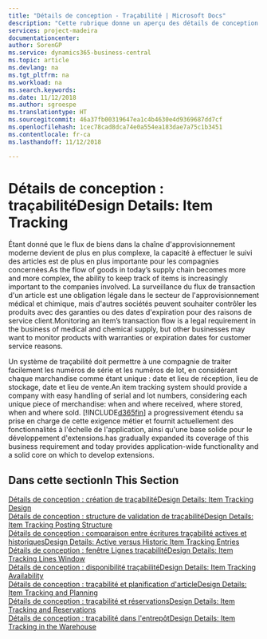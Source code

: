 ```yaml
---
title: "Détails de conception - Traçabilité | Microsoft Docs"
description: "Cette rubrique donne un aperçu des détails de conception pour la traçabilité."
services: project-madeira
documentationcenter: 
author: SorenGP
ms.service: dynamics365-business-central
ms.topic: article
ms.devlang: na
ms.tgt_pltfrm: na
ms.workload: na
ms.search.keywords: 
ms.date: 11/12/2018
ms.author: sgroespe
ms.translationtype: HT
ms.sourcegitcommit: 46a37fb00319647ea1c4b4630e4d9369687dd7cf
ms.openlocfilehash: 1cec78cad8dca74e0a554ea183dae7a75c1b3451
ms.contentlocale: fr-ca
ms.lasthandoff: 11/12/2018

---
```

# <a name="design-details-item-tracking"></a><span data-ttu-id="3f5c0-103">Détails de conception : traçabilité</span><span class="sxs-lookup"><span data-stu-id="3f5c0-103">Design Details: Item Tracking</span></span>
<span data-ttu-id="3f5c0-104">Étant donné que le flux de biens dans la chaîne d'approvisionnement moderne devient de plus en plus complexe, la capacité à effectuer le suivi des articles est de plus en plus importante pour les compagnies concernées.</span><span class="sxs-lookup"><span data-stu-id="3f5c0-104">As the flow of goods in today’s supply chain becomes more and more complex, the ability to keep track of items is increasingly important to the companies involved.</span></span> <span data-ttu-id="3f5c0-105">La surveillance du flux de transaction d'un article est une obligation légale dans le secteur de l'approvisionnement médical et chimique, mais d'autres sociétés peuvent souhaiter contrôler les produits avec des garanties ou des dates d'expiration pour des raisons de service client.</span><span class="sxs-lookup"><span data-stu-id="3f5c0-105">Monitoring an item’s transaction flow is a legal requirement in the business of medical and chemical supply, but other businesses may want to monitor products with warranties or expiration dates for customer service reasons.</span></span>  

<span data-ttu-id="3f5c0-106">Un système de traçabilité doit permettre à une compagnie de traiter facilement les numéros de série et les numéros de lot, en considérant chaque marchandise comme étant unique : date et lieu de réception, lieu de stockage, date et lieu de vente.</span><span class="sxs-lookup"><span data-stu-id="3f5c0-106">An item tracking system should provide a company with easy handling of serial and lot numbers, considering each unique piece of merchandise: when and where received, where stored, when and where sold.</span></span> [!INCLUDE[d365fin](includes/d365fin_md.md)] <span data-ttu-id="3f5c0-107">a progressivement étendu sa prise en charge de cette exigence métier et fournit actuellement des fonctionnalités à l'échelle de l'application, ainsi qu'une base solide pour le développement d'extensions.</span><span class="sxs-lookup"><span data-stu-id="3f5c0-107">has gradually expanded its coverage of this business requirement and today provides application-wide functionality and a solid core on which to develop extensions.</span></span>  

## <a name="in-this-section"></a><span data-ttu-id="3f5c0-108">Dans cette section</span><span class="sxs-lookup"><span data-stu-id="3f5c0-108">In This Section</span></span>  
[<span data-ttu-id="3f5c0-109">Détails de conception : création de traçabilité</span><span class="sxs-lookup"><span data-stu-id="3f5c0-109">Design Details: Item Tracking Design</span></span>](design-details-item-tracking-design.md)  
[<span data-ttu-id="3f5c0-110">Détails de conception : structure de validation de traçabilité</span><span class="sxs-lookup"><span data-stu-id="3f5c0-110">Design Details: Item Tracking Posting Structure</span></span>](design-details-item-tracking-posting-structure.md)  
[<span data-ttu-id="3f5c0-111">Détails de conception : comparaison entre écritures traçabilité actives et historiques</span><span class="sxs-lookup"><span data-stu-id="3f5c0-111">Design Details: Active versus Historic Item Tracking Entries</span></span>](design-details-active-versus-historic-item-tracking-entries.md)  
[<span data-ttu-id="3f5c0-112">Détails de conception : fenêtre Lignes traçabilité</span><span class="sxs-lookup"><span data-stu-id="3f5c0-112">Design Details: Item Tracking Lines Window</span></span>](design-details-item-tracking-lines-window.md)  
[<span data-ttu-id="3f5c0-113">Détails de conception : disponibilité traçabilité</span><span class="sxs-lookup"><span data-stu-id="3f5c0-113">Design Details: Item Tracking Availability</span></span>](design-details-item-tracking-availability.md)  
[<span data-ttu-id="3f5c0-114">Détails de conception : traçabilité et planification d'article</span><span class="sxs-lookup"><span data-stu-id="3f5c0-114">Design Details: Item Tracking and Planning</span></span>](design-details-item-tracking-and-planning.md)  
[<span data-ttu-id="3f5c0-115">Détails de conception : traçabilité et réservations</span><span class="sxs-lookup"><span data-stu-id="3f5c0-115">Design Details: Item Tracking and Reservations</span></span>](design-details-item-tracking-and-reservations.md)  
[<span data-ttu-id="3f5c0-116">Détails de conception : traçabilité dans l'entrepôt</span><span class="sxs-lookup"><span data-stu-id="3f5c0-116">Design Details: Item Tracking in the Warehouse</span></span>](design-details-item-tracking-in-the-warehouse.md)


